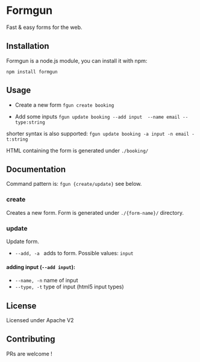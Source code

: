 # Formgun

Fast & easy forms for the web.

## Installation

Formgun is a node.js module, you can install it with npm:

````npm install formgun````

## Usage

* Create a new form
````fgun create booking````

* Add some inputs
````fgun update booking --add input  --name email --type:string````

shorter syntax is also supported:
````fgun update booking -a input -n email -t:string````

HTML containing the form is generated under ````./booking/````

## Documentation

Command pattern is: ````fgun {create/update}```` see below.

### create
Creates a new form. Form is generated under ````./{form-name}/```` directory.

### update
Update form.

* ````--add, -a ```` adds to form. Possible values: ````input````

####  adding input (````--add input````):
* ````--name, -n```` name of input
* ````--type, -t```` type of input (html5 input types)

## License

Licensed under Apache V2

## Contributing

PRs are welcome !
